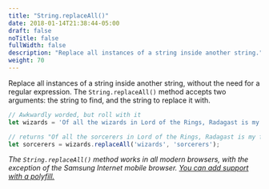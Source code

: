 ```yaml
---
title: "String.replaceAll()"
date: 2018-01-14T21:38:44-05:00
draft: false
noTitle: false
fullWidth: false
description: "Replace all instances of a string inside another string."
weight: 70
---
```


Replace all instances of a string inside another string, without the need for a regular expression. The `String.replaceAll()` method accepts two arguments: the string to find, and the string to replace it with.

```javascript
// Awkwardly worded, but roll with it
let wizards = 'Of all the wizards in Lord of the Rings, Radagast is my favorite of the wizards.';

// returns "Of all the sorcerers in Lord of the Rings, Radagast is my favorite of the sorcerers."
let sorcerers = wizards.replaceAll('wizards', 'sorcerers');
```

_The `String.replaceAll()` method works in all modern browsers, with the exception of the Samsung Internet mobile browser. [You can add support with a polyfill.](https://vanillajstoolkit.com/polyfills/stringreplaceall/)_